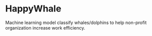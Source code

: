 # HappyWhale
Machine learning model classify whales/dolphins to help non-profit organization increase work efficiency.
